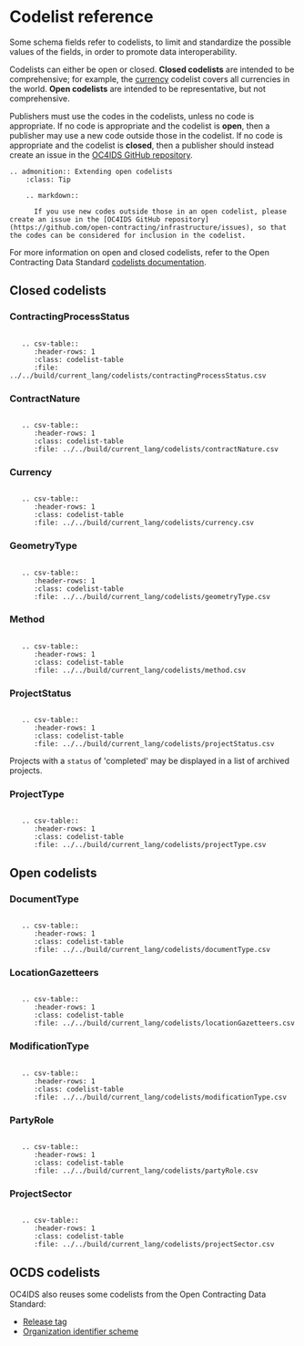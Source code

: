 # Codelist reference

Some schema fields refer to codelists, to limit and standardize the possible values of the fields, in order to promote data interoperability.

Codelists can either be open or closed. **Closed codelists** are intended to be comprehensive; for example, the [currency](#currency) codelist covers all currencies in the world. **Open codelists** are intended to be representative, but not comprehensive.

Publishers must use the codes in the codelists, unless no code is appropriate. If no code is appropriate and the codelist is **open**, then a publisher may use a new code outside those in the codelist. If no code is appropriate and the codelist is **closed**, then a publisher should instead create an issue in the [OC4IDS GitHub repository](https://github.com/open-contracting/infrastructure/issues).

```eval_rst
.. admonition:: Extending open codelists
    :class: Tip

    .. markdown::

      If you use new codes outside those in an open codelist, please create an issue in the [OC4IDS GitHub repository](https://github.com/open-contracting/infrastructure/issues), so that the codes can be considered for inclusion in the codelist.

```

For more information on open and closed codelists, refer to the Open Contracting Data Standard [codelists documentation](https://standard.open-contracting.org/latest/en/schema/codelists/).

## Closed codelists

### ContractingProcessStatus

```eval_rst

   .. csv-table::
      :header-rows: 1
      :class: codelist-table
      :file: ../../build/current_lang/codelists/contractingProcessStatus.csv

```

### ContractNature

```eval_rst

   .. csv-table::
      :header-rows: 1
      :class: codelist-table
      :file: ../../build/current_lang/codelists/contractNature.csv

```

### Currency

```eval_rst

   .. csv-table::
      :header-rows: 1
      :class: codelist-table
      :file: ../../build/current_lang/codelists/currency.csv

```

### GeometryType

```eval_rst

   .. csv-table::
      :header-rows: 1
      :class: codelist-table
      :file: ../../build/current_lang/codelists/geometryType.csv

```

### Method

```eval_rst

   .. csv-table::
      :header-rows: 1
      :class: codelist-table
      :file: ../../build/current_lang/codelists/method.csv

```

### ProjectStatus

```eval_rst

   .. csv-table::
      :header-rows: 1
      :class: codelist-table
      :file: ../../build/current_lang/codelists/projectStatus.csv

```

Projects with a `status` of 'completed' may be displayed in a list of archived projects.

### ProjectType

```eval_rst

   .. csv-table::
      :header-rows: 1
      :class: codelist-table
      :file: ../../build/current_lang/codelists/projectType.csv

```

## Open codelists

### DocumentType

```eval_rst

   .. csv-table::
      :header-rows: 1
      :class: codelist-table
      :file: ../../build/current_lang/codelists/documentType.csv

```

### LocationGazetteers

```eval_rst

   .. csv-table::
      :header-rows: 1
      :class: codelist-table
      :file: ../../build/current_lang/codelists/locationGazetteers.csv

```

### ModificationType

```eval_rst

   .. csv-table::
      :header-rows: 1
      :class: codelist-table
      :file: ../../build/current_lang/codelists/modificationType.csv

```

### PartyRole

```eval_rst

   .. csv-table::
      :header-rows: 1
      :class: codelist-table
      :file: ../../build/current_lang/codelists/partyRole.csv

```

### ProjectSector

```eval_rst

   .. csv-table::
      :header-rows: 1
      :class: codelist-table
      :file: ../../build/current_lang/codelists/projectSector.csv

```

## OCDS codelists

OC4IDS also reuses some codelists from the Open Contracting Data Standard:

* [Release tag](https://standard.open-contracting.org/latest/en/schema/codelists/#release-tag)
* [Organization identifier scheme](https://standard.open-contracting.org/latest/en/schema/codelists/#organization-identifier-scheme)
